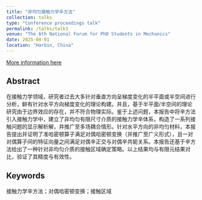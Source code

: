 ```yaml
---
title: "非均匀接触力学辛方法"
collection: talks
type: "Conference proceedings talk"
permalink: /talks/talk3
venue: "The 6th National Forum for PhD Students in Mechanics"
date: 2025-08-01
location: "Harbin, China"
---
```

[More information here](https://meeting.cstam.org.cn/?mid=116&sid=461)


## Abstract
在接触力学领域，研究者过去大多针对垂直方向呈梯度变化的半平面或半空间进行分析，鲜有针对水平方向梯度变化的理论构建。并且，基于半平面/半空间的理论研究由于边界效应的存在，并不符合物理实际。鉴于上述问题，本报告中将辛方法引入接触力学中，建立了非均匀有限尺寸介质的接触力学辛体系，构造了一系列接触问题的显示解析解，并推广至多场耦合情形。针对水平方向的非均匀材料，本报告提出并证明了准哈密顿算子满足对偶哈密顿变换（并推广至广义形式），且一对对偶算子间的特征向量之间满足对偶辛正交与对偶辛共轭关系。本报告还基于辛方法给出了一种针对非均匀介质的接触区域确定策略。以上结果均与有限元结果对比，验证了其精度与有效性。

## Keywords
接触力学辛方法；对偶哈密顿变换；接触区域
